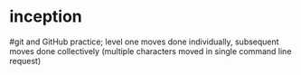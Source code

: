 # inception
#git and GitHub practice; level one moves done individually, subsequent moves done collectively (multiple characters moved in single command line request)
